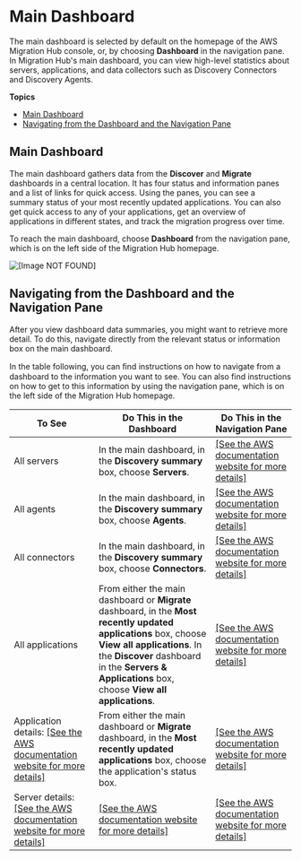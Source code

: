 # Main Dashboard<a name="dashboard"></a>

The main dashboard is selected by default on the homepage of the AWS Migration Hub console, or, by choosing **Dashboard** in the navigation pane\. In Migration Hub's main dashboard, you can view high\-level statistics about servers, applications, and data collectors such as Discovery Connectors and Discovery Agents\.

**Topics**
+ [Main Dashboard](#main-dashboard-tracking-wt)
+ [Navigating from the Dashboard and the Navigation Pane](#navigation-tracking-wt)

## Main Dashboard<a name="main-dashboard-tracking-wt"></a>

The main dashboard gathers data from the **Discover** and **Migrate** dashboards in a central location\. It has four status and information panes and a list of links for quick access\. Using the panes, you can see a summary status of your most recently updated applications\. You can also get quick access to any of your applications, get an overview of applications in different states, and track the migration progress over time\. 

To reach the main dashboard, choose **Dashboard** from the navigation pane, which is on the left side of the Migration Hub homepage\.

![\[Image NOT FOUND\]](http://docs.aws.amazon.com/application-discovery/latest/userguide/images/DashboardWithData.png)

## Navigating from the Dashboard and the Navigation Pane<a name="navigation-tracking-wt"></a>

After you view dashboard data summaries, you might want to retrieve more detail\. To do this, navigate directly from the relevant status or information box on the main dashboard\.

In the table following, you can ﬁnd instructions on how to navigate from a dashboard to the information you want to see\. You can also find instructions on how to get to this information by using the navigation pane, which is on the left side of the Migration Hub homepage\.


| To See | Do This in the Dashboard | Do This in the Navigation Pane | 
| --- | --- | --- | 
| All servers |  In the main dashboard, in the **Discovery summary** box, choose **Servers**\.  |  [\[See the AWS documentation website for more details\]](http://docs.aws.amazon.com/application-discovery/latest/userguide/dashboard.html)  | 
| All agents |  In the main dashboard, in the **Discovery summary** box, choose **Agents**\.  |  [\[See the AWS documentation website for more details\]](http://docs.aws.amazon.com/application-discovery/latest/userguide/dashboard.html)  | 
| All connectors |  In the main dashboard, in the **Discovery summary** box, choose **Connectors**\.  |  [\[See the AWS documentation website for more details\]](http://docs.aws.amazon.com/application-discovery/latest/userguide/dashboard.html)  | 
| All applications |  From either the main dashboard or **Migrate** dashboard, in the **Most recently updated applications** box, choose **View all applications**\. In the **Discover** dashboard in the **Servers & Applications** box, choose **View all applications**\.  |  [\[See the AWS documentation website for more details\]](http://docs.aws.amazon.com/application-discovery/latest/userguide/dashboard.html)  | 
| Application details: [\[See the AWS documentation website for more details\]](http://docs.aws.amazon.com/application-discovery/latest/userguide/dashboard.html) |  From either the main dashboard or **Migrate** dashboard, in the **Most recently updated applications** box, choose the application's status box\.  |  [\[See the AWS documentation website for more details\]](http://docs.aws.amazon.com/application-discovery/latest/userguide/dashboard.html)  | 
| Server details: [\[See the AWS documentation website for more details\]](http://docs.aws.amazon.com/application-discovery/latest/userguide/dashboard.html) |  [\[See the AWS documentation website for more details\]](http://docs.aws.amazon.com/application-discovery/latest/userguide/dashboard.html)   |  [\[See the AWS documentation website for more details\]](http://docs.aws.amazon.com/application-discovery/latest/userguide/dashboard.html)  | 